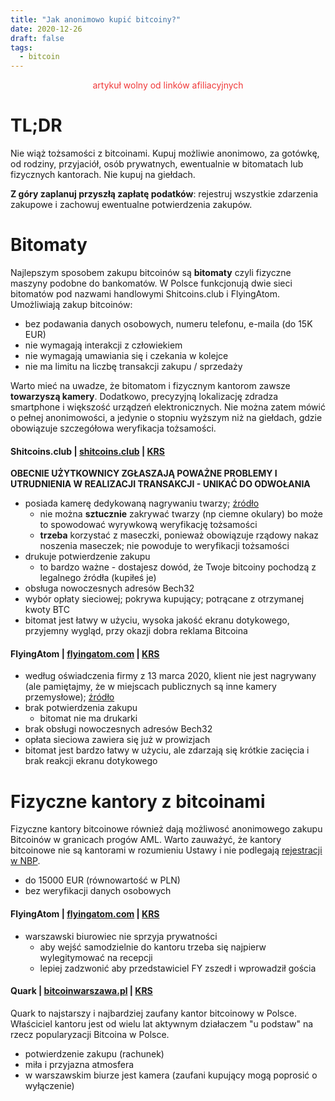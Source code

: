 ```yaml
---
title: "Jak anonimowo kupić bitcoiny?"
date: 2020-12-26
draft: false
tags:
  - bitcoin
---
```


<p style="text-align: center;"><span style="color: #f03838;">artykuł wolny od linków afiliacyjnych</span></p>

# TL;DR

Nie wiąż tożsamości z bitcoinami. Kupuj możliwie anonimowo, za gotówkę, od rodziny, przyjaciół, osób prywatnych, ewentualnie w bitomatach lub fizycznych kantorach. Nie kupuj na giełdach.

**Z góry zaplanuj przyszłą zapłatę podatków**: rejestruj wszystkie zdarzenia zakupowe i zachowuj ewentualne potwierdzenia zakupów.

# Bitomaty

Najlepszym sposobem zakupu bitcoinów są **bitomaty** czyli fizyczne maszyny podobne do bankomatów. W Polsce funkcjonują dwie sieci bitomatów pod nazwami handlowymi Shitcoins.club i FlyingAtom. Umożliwiają zakup bitcoinów:

* bez podawania danych osobowych, numeru telefonu, e-maila (do 15K EUR)
* nie wymagają interakcji z człowiekiem
* nie wymagają umawiania się i czekania w kolejce
* nie ma limitu na liczbę transakcji zakupu / sprzedaży

Warto mieć na uwadze, że bitomatom i fizycznym kantorom zawsze **towarzyszą kamery**. Dodatkowo, precyzyjną lokalizację zdradza smartphone i większość urządzeń elektronicznych. Nie można zatem mówić o pełnej anonimowości, a jedynie o stopniu wyższym niż na giełdach, gdzie obowiązuje szczegółowa weryfikacja tożsamości.

#### Shitcoins.club | [shitcoins.club](https://shitcoins.club/) | [KRS](https://rejestr.io/krs/733149/tygrysia-maska) 

**OBECNIE UŻYTKOWNICY ZGŁASZAJĄ POWAŻNE PROBLEMY I UTRUDNIENIA W REALIZACJI TRANSAKCJI - UNIKAĆ DO ODWOŁANIA**

* posiada kamerę dedykowaną nagrywaniu twarzy; [źródło](https://forum.bitcoin.pl/viewtopic.php?f=100&t=33652&hilit=shitcoins+club&start=20#p637526)
  * nie można **sztucznie** zakrywać twarzy (np ciemne okulary) bo może to spowodować wyrywkową weryfikację tożsamości
  * **trzeba** korzystać z maseczki, ponieważ obowiązuje rządowy nakaz noszenia maseczek; nie powoduje to weryfikacji tożsamości
* drukuje potwierdzenie zakupu
  * to bardzo ważne - dostajesz dowód, że Twoje bitcoiny pochodzą z legalnego źródła (kupiłeś je)
* obsługa nowoczesnych adresów Bech32
* wybór opłaty sieciowej; pokrywa kupujący; potrącane z otrzymanej kwoty BTC
* bitomat jest łatwy w użyciu, wysoka jakość ekranu dotykowego, przyjemny wygląd, przy okazji dobra reklama Bitcoina

#### FlyingAtom | [flyingatom.com](https://flyingatom.com/bankomaty-bitcoin/) | [KRS](https://rejestr.io/krs/575732/flyingatom)

* według oświadczenia firmy z 13 marca 2020, klient nie jest nagrywany (ale pamiętajmy, że w miejscach publicznych są inne kamery przemysłowe); [źródło](https://forum.bitcoin.pl/viewtopic.php?p=634311#p634277)
* brak potwierdzenia zakupu
  * bitomat nie ma drukarki
* brak obsługi nowoczesnych adresów Bech32
* opłata sieciowa zawiera się już w prowizjach
* bitomat jest bardzo łatwy w użyciu, ale zdarzają się krótkie zacięcia i brak reakcji ekranu dotykowego

# Fizyczne kantory z bitcoinami

Fizyczne kantory bitcoinowe również dają możliwosć anonimowego zakupu Bitcoinów w granicach progów AML. Warto zauważyć, że kantory bitcoinowe nie są kantorami w rozumieniu Ustawy i nie podlegają [rejestracji w NBP](http://www.kantor.nbp.pl/pages/SrwPrzedsiebiorcy.nbp). 

* do 15000 EUR (równowartość w PLN)
* bez weryfikacji danych osobowych

#### FlyingAtom |  [flyingatom.com](https://flyingatom.com/wymiana-btc/) | [KRS](https://rejestr.io/krs/575732/flyingatom)

* warszawski biurowiec nie sprzyja prywatności
  * aby wejść samodzielnie do kantoru trzeba się najpierw wylegitymować na recepcji
  * lepiej zadzwonić aby przedstawiciel FY zszedł i wprowadził gościa

#### Quark | [bitcoinwarszawa.pl](https://bitcoinwarszawa.pl/) | [KRS](https://rejestr.io/krs/586579/quark)

Quark to najstarszy i najbardziej zaufany kantor bitcoinowy w Polsce. Właściciel kantoru jest od wielu lat aktywnym działaczem "u podstaw" na rzecz popularyzacji Bitcoina w Polsce.

* potwierdzenie zakupu (rachunek)
* miła i przyjazna atmosfera
* w warszawskim biurze jest kamera (zaufani kupujący mogą poprosić o wyłączenie)

